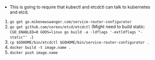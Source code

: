 - This is going to require that kubectl and etcdctl can talk to kubernetes and etcd.

1. `go get go.mikenewswanger.com/service-router-configurator`
2. `go get github.com/coreos/etcd/etcdctl` (Might need to build static: `CGO_ENABLED=0 GOOS=linux go build -a -ldflags '-extldflags "-static"' .`)
3. `cp $GOHOME/bin/etcdctl $GOHOME/bin/service-router-configurator .`
4. `docker build -t image.name .`
5. `docker push image.name`
